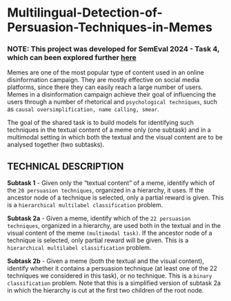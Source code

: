 # Multilingual-Detection-of-Persuasion-Techniques-in-Memes

### **NOTE**: This project was developed for SemEval 2024 - Task 4, which can been explored further [here](https://propaganda.math.unipd.it/semeval2024task4/)

Memes are one of the most popular type of content used in an online disinformation campaign. They are mostly effective on social media platforms, since there they can easily reach a large number of users. Memes in a disinformation campaign achieve their goal of influencing the users through a number of rhetorical and `psychological techniques`, such as `causal oversimplification, name calling, smear`.

The goal of the shared task is to build models for identifying such techniques in the textual content of a meme only (one subtask) and in a multimodal setting in which both the textual and the visual content are to be analysed together (two subtasks).

## TECHNICAL DESCRIPTION

**Subtask 1** - Given only the “textual content” of a meme, identify which of the `20 persuasion techniques`, organized in a hierarchy, it uses. If the ancestor node of a technique is selected, only a partial reward is given. This is a `hierarchical multilabel classification` problem.

**Subtask 2a** - Given a meme, identify which of the `22 persuasion techniques`, organized in a hierarchy, are used both in the textual and in the visual content of the meme `(multimodal task)`. If the ancestor node of a technique is selected, only partial reward will be given. This is a `hierarchical multilabel classification` problem.

**Subtask 2b** - Given a meme (both the textual and the visual content), identify whether it contains a persuasion technique (at least one of the 22 techniques we considered in this task), or no technique. This is a `binary classification` problem. Note that this is a simplified version of subtask 2a in which the hierarchy is cut at the first two children of the root node.
